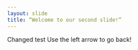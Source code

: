 ```yaml
---
layout: slide
title: “Welcome to our second slide!”
---
```

Changed test
Use the left arrow to go back!
